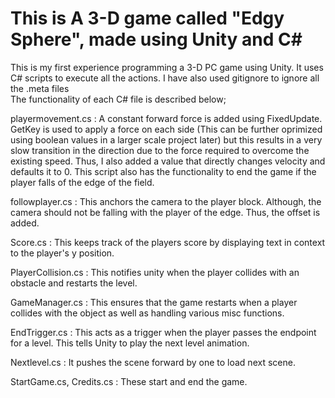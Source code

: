 This is A 3-D game called "Edgy Sphere", made using Unity and C#
=======
This is my first experience programming a 3-D PC game using Unity. It uses C# scripts to execute all the actions. I have also used gitignore to ignore all the .meta files      
The functionality of each C# file is described below;   

playermovement.cs : A constant forward force is added using FixedUpdate. GetKey is used to apply a force on each side (This can be further oprimized using boolean values in a larger scale project later) but this results in a very slow transition in the direction due to the force required to overcome the existing speed. Thus, I also added a value that directly changes velocity and defaults it to 0. This script also has the functionality to end the game if the player falls of the edge of the field.

followplayer.cs : This anchors the camera to the player block. Although, the camera should not be falling with the player of the edge. Thus, the offset is added.

Score.cs : This keeps track of the players score by displaying text in context to the player's y position.

PlayerCollision.cs : This notifies unity when the player collides with an obstacle and restarts the level.

GameManager.cs : This ensures that the game restarts when a player collides with the object as well as handling various misc functions.

EndTrigger.cs : This acts as a trigger when the player passes the endpoint for a level. This tells Unity to play the next level animation.

Nextlevel.cs : It pushes the scene forward by one to load next scene.

StartGame.cs, Credits.cs : These start and end the game.
